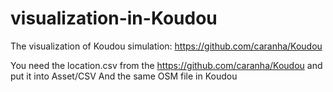# visualization-in-Koudou
The visualization of Koudou simulation: https://github.com/caranha/Koudou

You need the location.csv from the https://github.com/caranha/Koudou and put it into Asset/CSV
And the same OSM file in Koudou
